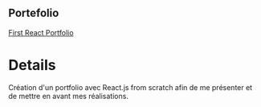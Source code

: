 ## Portefolio

[First React Portfolio](https://mamednoor.netlify.app)  

# Details  

Création d'un portfolio avec React.js from scratch afin de me présenter et de mettre en avant mes réalisations.
